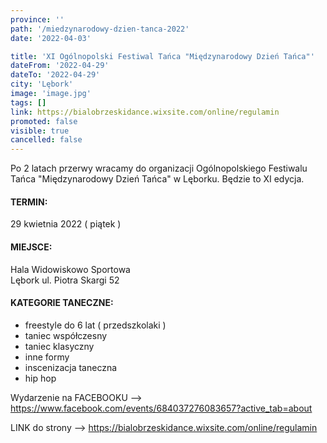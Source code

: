 ```yaml
---
province: ''
path: '/miedzynarodowy-dzien-tanca-2022'
date: '2022-04-03'

title: 'XI Ogólnopolski Festiwal Tańca "Międzynarodowy Dzień Tańca"'
dateFrom: '2022-04-29'
dateTo: '2022-04-29'
city: 'Lębork'
image: 'image.jpg'
tags: []
link: https://bialobrzeskidance.wixsite.com/online/regulamin
promoted: false
visible: true
cancelled: false
---
```

Po 2 latach przerwy wracamy do organizacji Ogólnopolskiego Festiwalu Tańca "Międzynarodowy Dzień Tańca" w Lęborku. Będzie to XI edycja.

#### TERMIN:
29 kwietnia 2022 ( piątek )

#### MIEJSCE:
Hala Widowiskowo Sportowa \
Lębork ul. Piotra Skargi 52

#### KATEGORIE TANECZNE:
- freestyle do 6 lat ( przedszkolaki )
- taniec współczesny
- taniec klasyczny
- inne formy
- inscenizacja taneczna
- hip hop
  
Wydarzenie na FACEBOOKU --> https://www.facebook.com/events/684037276083657?active_tab=about

LINK do strony --> https://bialobrzeskidance.wixsite.com/online/regulamin
